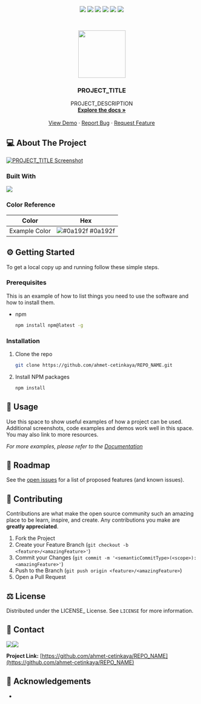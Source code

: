 <!-- Here's a blank template to get started: Do a search and replace with your text editor for the following: `REPO_NAME`, `PROJECT_TITLE`, `REPO_ICON`, `PROJECT_DESCRIPTION`, `LICENSE_` -->
<p align="center">
  <a href="https://github.com/ahmet-cetinkaya/REPO_NAME/graphs/contributors"><img src="https://img.shields.io/github/contributors/ahmet-cetinkaya/REPO_NAME.svg?style=for-the-badge"></a>
  <a href="https://github.com/ahmet-cetinkaya/REPO_NAME/network/members"><img src="https://img.shields.io/github/forks/ahmet-cetinkaya/REPO_NAME.svg?style=for-the-badge"></a>
  <a href="https://github.com/ahmet-cetinkaya/REPO_NAME/stargazers"><img src="https://img.shields.io/github/stars/ahmet-cetinkaya/REPO_NAME.svg?style=for-the-badge"></a>
  <a href="https://github.com/ahmet-cetinkaya/REPO_NAME/issues"><img src="https://img.shields.io/github/issues/ahmet-cetinkaya/REPO_NAME.svg?style=for-the-badge"></a>
  <a href="https://github.com/ahmet-cetinkaya/REPO_NAME/blob/master/LICENSE"><img src="https://img.shields.io/github/license/ahmet-cetinkaya/REPO_NAME.svg?style=for-the-badge"></a>
  <a href="https://linkedin.com/in/ahmet-cetinkaya"><img src="https://img.shields.io/badge/LinkedIn-0077B5?style=for-the-badge&logo=linkedin&logoColor=white"></a>
</p><br />

<p align="center">
  <a href="https://github.com/ahmet-cetinkaya/REPO_NAME"><img src="REPO_ICON" height="125"></a>
  <h3 align="center">PROJECT_TITLE</h3>
  <p align="center">
    PROJECT_DESCRIPTION
    <br />
    <a href="https://github.com/ahmet-cetinkaya/REPO_NAME"><strong>Explore the docs »</strong></a>
    <br />
    <br />
    <a href="https://github.com/ahmet-cetinkaya/REPO_NAME">View Demo</a>
    ·
    <a href="https://github.com/ahmet-cetinkaya/REPO_NAME/issues">Report Bug</a>
    ·
    <a href="https://github.com/ahmet-cetinkaya/REPO_NAME/issues">Request Feature</a>
  </p>
</p>

## 💻 About The Project

[![PROJECT_TITLE Screenshot](PRODUCT_SCREENSHOT)](PRODUCT_SCREENSHOT_LINK)

### Built With

[![](PRODUCT_SCREENSHOT)](PRODUCT_SCREENSHOT_LINK)
  
### Color Reference

| Color             | Hex                                                                |
| ----------------- | ------------------------------------------------------------------ |
| Example Color | ![#0a192f](https://via.placeholder.com/10/0a192f?text=+) #0a192f |


## ⚙️ Getting Started

To get a local copy up and running follow these simple steps.

### Prerequisites

This is an example of how to list things you need to use the software and how to install them.

- npm
  ```sh
  npm install npm@latest -g
  ```

### Installation

1. Clone the repo
   ```sh
   git clone https://github.com/ahmet-cetinkaya/REPO_NAME.git
   ```
2. Install NPM packages
   ```sh
   npm install
   ```

## 🚀 Usage

Use this space to show useful examples of how a project can be used. Additional screenshots, code examples and demos work well in this space. You may also link to more resources.

_For more examples, please refer to the [Documentation](DOCUMENTATION_LINK)_

## 🚧 Roadmap

See the [open issues](https://github.com/ahmet-cetinkaya/REPO_NAME/issues) for a list of proposed features (and known issues).

## 🤝 Contributing

Contributions are what make the open source community such an amazing place to be learn, inspire, and create. Any contributions you make are **greatly appreciated**.

1. Fork the Project
2. Create your Feature Branch (`git checkout -b <feature>/<amazingFeature>'`)
3. Commit your Changes (`git commit -m '<semanticCommitType>(<scope>): <amazingFeature>'`)
4. Push to the Branch (`git push origin <feature>/<amazingFeature>`)
5. Open a Pull Request

## ⚖️ License

Distributed under the LICENSE_ License. See `LICENSE` for more information.

## 📧 Contact

<a href="https://ahmetcetinkaya.me/"><img src="https://img.shields.io/badge/ahmetcetinkaya.me-F4D03E.svg?&style=for-the-badge&logo=Cliqz&logoColor=black" /></a><a href="mailto:ahmetcetinkaya7@outlook.com"><img src="https://img.shields.io/badge/EMail-0078D4.svg?&style=for-the-badge&logo=microsoft%20outlook&logoColor=white" /></a>

**Project Link:** [https://github.com/ahmet-cetinkaya/REPO_NAME](https://github.com/ahmet-cetinkaya/REPO_NAME)

## 🙏 Acknowledgements

- []()
<!-- readme template author: https://github.com/ahmet-cetinkaya-core -->

